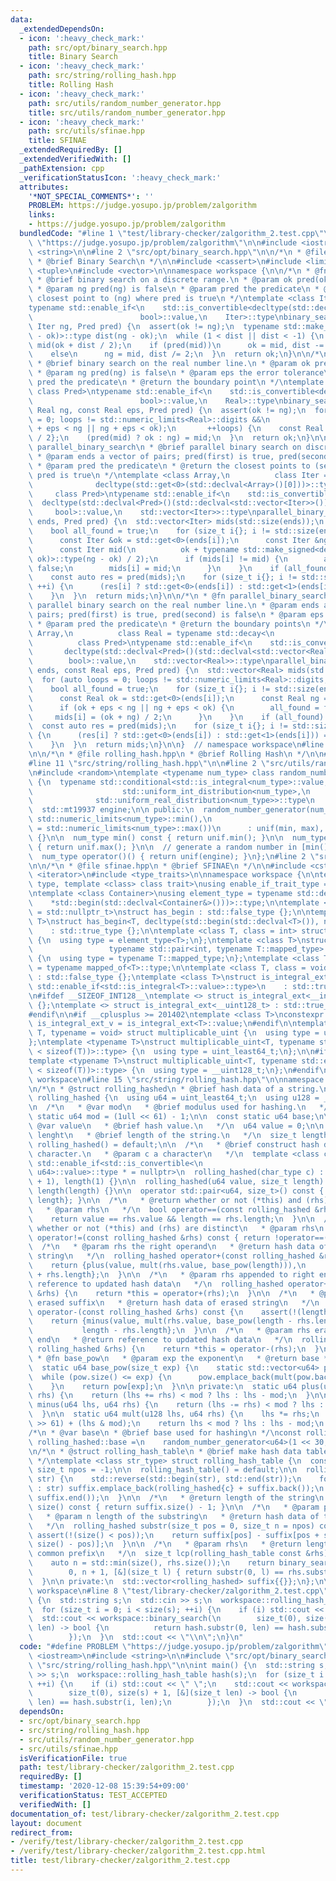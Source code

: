 ```yaml
---
data:
  _extendedDependsOn:
  - icon: ':heavy_check_mark:'
    path: src/opt/binary_search.hpp
    title: Binary Search
  - icon: ':heavy_check_mark:'
    path: src/string/rolling_hash.hpp
    title: Rolling Hash
  - icon: ':heavy_check_mark:'
    path: src/utils/random_number_generator.hpp
    title: src/utils/random_number_generator.hpp
  - icon: ':heavy_check_mark:'
    path: src/utils/sfinae.hpp
    title: SFINAE
  _extendedRequiredBy: []
  _extendedVerifiedWith: []
  _pathExtension: cpp
  _verificationStatusIcon: ':heavy_check_mark:'
  attributes:
    '*NOT_SPECIAL_COMMENTS*': ''
    PROBLEM: https://judge.yosupo.jp/problem/zalgorithm
    links:
    - https://judge.yosupo.jp/problem/zalgorithm
  bundledCode: "#line 1 \"test/library-checker/zalgorithm_2.test.cpp\"\n#define PROBLEM\
    \ \"https://judge.yosupo.jp/problem/zalgorithm\"\n\n#include <iostream>\n#include\
    \ <string>\n\n#line 2 \"src/opt/binary_search.hpp\"\n\n/*\n * @file binary_search.hpp\n\
    \ * @brief Binary Search\n */\n\n#include <cassert>\n#include <limits>\n#include\
    \ <tuple>\n#include <vector>\n\nnamespace workspace {\n\n/*\n * @fn binary_search\n\
    \ * @brief binary search on a discrete range.\n * @param ok pred(ok) is true\n\
    \ * @param ng pred(ng) is false\n * @param pred the predicate\n * @return the\
    \ closest point to (ng) where pred is true\n */\ntemplate <class Iter, class Pred>\n\
    typename std::enable_if<\n    std::is_convertible<decltype(std::declval<Pred>()(std::declval<Iter>())),\n\
    \                        bool>::value,\n    Iter>::type\nbinary_search(Iter ok,\
    \ Iter ng, Pred pred) {\n  assert(ok != ng);\n  typename std::make_signed<decltype(ng\
    \ - ok)>::type dist(ng - ok);\n  while (1 < dist || dist < -1) {\n    const Iter\
    \ mid(ok + dist / 2);\n    if (pred(mid))\n      ok = mid, dist -= dist / 2;\n\
    \    else\n      ng = mid, dist /= 2;\n  }\n  return ok;\n}\n\n/*\n * @fn binary_search\n\
    \ * @brief binary search on the real number line.\n * @param ok pred(ok) is true\n\
    \ * @param ng pred(ng) is false\n * @param eps the error tolerance\n * @param\
    \ pred the predicate\n * @return the boundary point\n */\ntemplate <class Real,\
    \ class Pred>\ntypename std::enable_if<\n    std::is_convertible<decltype(std::declval<Pred>()(std::declval<Real>())),\n\
    \                        bool>::value,\n    Real>::type\nbinary_search(Real ok,\
    \ Real ng, const Real eps, Pred pred) {\n  assert(ok != ng);\n  for (auto loops\
    \ = 0; loops != std::numeric_limits<Real>::digits &&\n                       (ok\
    \ + eps < ng || ng + eps < ok);\n       ++loops) {\n    const Real mid{(ok + ng)\
    \ / 2};\n    (pred(mid) ? ok : ng) = mid;\n  }\n  return ok;\n}\n\n/*\n * @fn\
    \ parallel_binary_search\n * @brief parallel binary search on discrete ranges.\n\
    \ * @param ends a vector of pairs; pred(first) is true, pred(second) is false\n\
    \ * @param pred the predicate\n * @return the closest points to (second) where\
    \ pred is true\n */\ntemplate <class Array,\n          class Iter = typename std::decay<\n\
    \              decltype(std::get<0>(std::declval<Array>()[0]))>::type,\n     \
    \     class Pred>\ntypename std::enable_if<\n    std::is_convertible<\n      \
    \  decltype(std::declval<Pred>()(std::declval<std::vector<Iter>>())[0]),\n   \
    \     bool>::value,\n    std::vector<Iter>>::type\nparallel_binary_search(Array\
    \ ends, Pred pred) {\n  std::vector<Iter> mids(std::size(ends));\n  for (;;) {\n\
    \    bool all_found = true;\n    for (size_t i{}; i != std::size(ends); ++i) {\n\
    \      const Iter &ok = std::get<0>(ends[i]);\n      const Iter &ng = std::get<1>(ends[i]);\n\
    \      const Iter mid(\n          ok + typename std::make_signed<decltype(ng -\
    \ ok)>::type(ng - ok) / 2);\n      if (mids[i] != mid) {\n        all_found =\
    \ false;\n        mids[i] = mid;\n      }\n    }\n    if (all_found) break;\n\
    \    const auto res = pred(mids);\n    for (size_t i{}; i != std::size(ends);\
    \ ++i) {\n      (res[i] ? std::get<0>(ends[i]) : std::get<1>(ends[i])) = mids[i];\n\
    \    }\n  }\n  return mids;\n}\n\n/*\n * @fn parallel_binary_search\n * @brief\
    \ parallel binary search on the real number line.\n * @param ends a vector of\
    \ pairs; pred(first) is true, pred(second) is false\n * @param eps the error tolerance\n\
    \ * @param pred the predicate\n * @return the boundary points\n */\ntemplate <class\
    \ Array,\n          class Real = typename std::decay<\n              decltype(std::get<0>(std::declval<Array>()[0]))>::type,\n\
    \          class Pred>\ntypename std::enable_if<\n    std::is_convertible<\n \
    \       decltype(std::declval<Pred>()(std::declval<std::vector<Real>>())[0]),\n\
    \        bool>::value,\n    std::vector<Real>>::type\nparallel_binary_search(Array\
    \ ends, const Real eps, Pred pred) {\n  std::vector<Real> mids(std::size(ends));\n\
    \  for (auto loops = 0; loops != std::numeric_limits<Real>::digits; ++loops) {\n\
    \    bool all_found = true;\n    for (size_t i{}; i != std::size(ends); ++i) {\n\
    \      const Real ok = std::get<0>(ends[i]);\n      const Real ng = std::get<1>(ends[i]);\n\
    \      if (ok + eps < ng || ng + eps < ok) {\n        all_found = false;\n   \
    \     mids[i] = (ok + ng) / 2;\n      }\n    }\n    if (all_found) break;\n  \
    \  const auto res = pred(mids);\n    for (size_t i{}; i != std::size(ends); ++i)\
    \ {\n      (res[i] ? std::get<0>(ends[i]) : std::get<1>(ends[i])) = mids[i];\n\
    \    }\n  }\n  return mids;\n}\n\n}  // namespace workspace\n#line 2 \"src/string/rolling_hash.hpp\"\
    \n\n/*\n * @file rolling_hash.hpp\n * @brief Rolling Hash\n */\n\n#include <algorithm>\n\
    #line 11 \"src/string/rolling_hash.hpp\"\n\n#line 2 \"src/utils/random_number_generator.hpp\"\
    \n#include <random>\ntemplate <typename num_type> class random_number_generator\
    \ {\n  typename std::conditional<std::is_integral<num_type>::value,\n        \
    \                    std::uniform_int_distribution<num_type>,\n              \
    \              std::uniform_real_distribution<num_type>>::type\n      unif;\n\n\
    \  std::mt19937 engine;\n\n public:\n  random_number_generator(num_type min =\
    \ std::numeric_limits<num_type>::min(),\n                          num_type max\
    \ = std::numeric_limits<num_type>::max())\n      : unif(min, max), engine(std::random_device{}())\
    \ {}\n\n  num_type min() const { return unif.min(); }\n\n  num_type max() const\
    \ { return unif.max(); }\n\n  // generate a random number in [min(), max()].\n\
    \  num_type operator()() { return unif(engine); }\n};\n#line 2 \"src/utils/sfinae.hpp\"\
    \n\n/*\n * @file sfinae.hpp\n * @brief SFINAE\n */\n\n#include <cstdint>\n#include\
    \ <iterator>\n#include <type_traits>\n\nnamespace workspace {\n\ntemplate <class\
    \ type, template <class> class trait>\nusing enable_if_trait_type = typename std::enable_if<trait<type>::value>::type;\n\
    \ntemplate <class Container>\nusing element_type = typename std::decay<decltype(\n\
    \    *std::begin(std::declval<Container&>()))>::type;\n\ntemplate <class T, class\
    \ = std::nullptr_t>\nstruct has_begin : std::false_type {};\n\ntemplate <class\
    \ T>\nstruct has_begin<T, decltype(std::begin(std::declval<T>()), nullptr)>\n\
    \    : std::true_type {};\n\ntemplate <class T, class = int> struct mapped_of\
    \ {\n  using type = element_type<T>;\n};\ntemplate <class T>\nstruct mapped_of<T,\n\
    \                 typename std::pair<int, typename T::mapped_type>::first_type>\
    \ {\n  using type = typename T::mapped_type;\n};\ntemplate <class T> using mapped_type\
    \ = typename mapped_of<T>::type;\n\ntemplate <class T, class = void> struct is_integral_ext\
    \ : std::false_type {};\ntemplate <class T>\nstruct is_integral_ext<\n    T, typename\
    \ std::enable_if<std::is_integral<T>::value>::type>\n    : std::true_type {};\n\
    \n#ifdef __SIZEOF_INT128__\ntemplate <> struct is_integral_ext<__int128_t> : std::true_type\
    \ {};\ntemplate <> struct is_integral_ext<__uint128_t> : std::true_type {};\n\
    #endif\n\n#if __cplusplus >= 201402\ntemplate <class T>\nconstexpr static bool\
    \ is_integral_ext_v = is_integral_ext<T>::value;\n#endif\n\ntemplate <typename\
    \ T, typename = void> struct multiplicable_uint {\n  using type = uint_least32_t;\n\
    };\ntemplate <typename T>\nstruct multiplicable_uint<T, typename std::enable_if<(2\
    \ < sizeof(T))>::type> {\n  using type = uint_least64_t;\n};\n\n#ifdef __SIZEOF_INT128__\n\
    template <typename T>\nstruct multiplicable_uint<T, typename std::enable_if<(4\
    \ < sizeof(T))>::type> {\n  using type = __uint128_t;\n};\n#endif\n\n}  // namespace\
    \ workspace\n#line 15 \"src/string/rolling_hash.hpp\"\n\nnamespace workspace {\n\
    \n/*\n * @struct rolling_hashed\n * @brief hash data of a string.\n */\nstruct\
    \ rolling_hashed {\n  using u64 = uint_least64_t;\n  using u128 = __uint128_t;\n\
    \n  /*\n   * @var mod\n   * @brief modulus used for hashing.\n   */\n  constexpr\
    \ static u64 mod = (1ull << 61) - 1;\n\n  const static u64 base;\n\n  /*\n   *\
    \ @var value\n   * @brief hash value.\n   */\n  u64 value = 0;\n\n  /*\n   * @var\
    \ lenght\n   * @brief length of the string.\n   */\n  size_t length = 0;\n\n \
    \ rolling_hashed() = default;\n\n  /*\n   * @brief construct hash data from one\
    \ character.\n   * @param c a character\n   */\n  template <class char_type, typename\
    \ std::enable_if<std::is_convertible<\n                                 char_type,\
    \ u64>::value>::type * = nullptr>\n  rolling_hashed(char_type c) : value(u64(c)\
    \ + 1), length(1) {}\n\n  rolling_hashed(u64 value, size_t length) : value(value),\
    \ length(length) {}\n\n  operator std::pair<u64, size_t>() const { return {value,\
    \ length}; }\n\n  /*\n   * @return whether or not (*this) and (rhs) are equal\n\
    \   * @param rhs\n   */\n  bool operator==(const rolling_hashed &rhs) const {\n\
    \    return value == rhs.value && length == rhs.length;\n  }\n\n  /*\n   * @return\
    \ whether or not (*this) and (rhs) are distinct\n   * @param rhs\n   */\n  bool\
    \ operator!=(const rolling_hashed &rhs) const { return !operator==(rhs); }\n\n\
    \  /*\n   * @param rhs the right operand\n   * @return hash data of concatenated\
    \ string\n   */\n  rolling_hashed operator+(const rolling_hashed &rhs) const {\n\
    \    return {plus(value, mult(rhs.value, base_pow(length))),\n            length\
    \ + rhs.length};\n  }\n\n  /*\n   * @param rhs appended to right end\n   * @return\
    \ reference to updated hash data\n   */\n  rolling_hashed operator+=(const rolling_hashed\
    \ &rhs) {\n    return *this = operator+(rhs);\n  }\n\n  /*\n   * @param rhs the\
    \ erased suffix\n   * @return hash data of erased string\n   */\n  rolling_hashed\
    \ operator-(const rolling_hashed &rhs) const {\n    assert(!(length < rhs.length));\n\
    \    return {minus(value, mult(rhs.value, base_pow(length - rhs.length))),\n \
    \           length - rhs.length};\n  }\n\n  /*\n   * @param rhs erased from right\
    \ end\n   * @return reference to updated hash data\n   */\n  rolling_hashed operator-=(const\
    \ rolling_hashed &rhs) {\n    return *this = operator-(rhs);\n  }\n\n  /*\n  \
    \ * @fn base_pow\n   * @param exp the exponent\n   * @return base ** pow\n   */\n\
    \  static u64 base_pow(size_t exp) {\n    static std::vector<u64> pow{1};\n  \
    \  while (pow.size() <= exp) {\n      pow.emplace_back(mult(pow.back(), base));\n\
    \    }\n    return pow[exp];\n  }\n\n private:\n  static u64 plus(u64 lhs, u64\
    \ rhs) {\n    return (lhs += rhs) < mod ? lhs : lhs - mod;\n  }\n\n  static u64\
    \ minus(u64 lhs, u64 rhs) {\n    return (lhs -= rhs) < mod ? lhs : lhs + mod;\n\
    \  }\n\n  static u64 mult(u128 lhs, u64 rhs) {\n    lhs *= rhs;\n    lhs = (lhs\
    \ >> 61) + (lhs & mod);\n    return lhs < mod ? lhs : lhs - mod;\n  }\n};\n\n\
    /*\n * @var base\n * @brief base used for hashing\n */\nconst rolling_hashed::u64\
    \ rolling_hashed::base =\n    random_number_generator<u64>(1 << 30, mod - 1)();\n\
    \n/*\n * @struct rolling_hash_table\n * @brief make hash data table of suffix.\n\
    \ */\ntemplate <class str_type> struct rolling_hash_table {\n  constexpr static\
    \ size_t npos = -1;\n\n  rolling_hash_table() = default;\n\n  rolling_hash_table(str_type\
    \ str) {\n    std::reverse(std::begin(str), std::end(str));\n    for (auto &&c\
    \ : str) suffix.emplace_back(rolling_hashed{c} + suffix.back());\n    std::reverse(suffix.begin(),\
    \ suffix.end());\n  }\n\n  /*\n   * @return length of the string\n   */\n  size_t\
    \ size() const { return suffix.size() - 1; }\n\n  /*\n   * @param pos start position\n\
    \   * @param n length of the substring\n   * @return hash data of the substring\n\
    \   */\n  rolling_hashed substr(size_t pos = 0, size_t n = npos) const {\n   \
    \ assert(!(size() < pos));\n    return suffix[pos] - suffix[pos + std::min(n,\
    \ size() - pos)];\n  }\n\n  /*\n   * @param rhs\n   * @return length of the longest\
    \ common prefix\n   */\n  size_t lcp(rolling_hash_table const &rhs) const {\n\
    \    auto n = std::min(size(), rhs.size());\n    return binary_search<size_t>(\n\
    \        0, n + 1, [&](size_t l) { return substr(0, l) == rhs.substr(0, l); });\n\
    \  }\n\n private:\n  std::vector<rolling_hashed> suffix{{}};\n};\n\n}  // namespace\
    \ workspace\n#line 8 \"test/library-checker/zalgorithm_2.test.cpp\"\n\nint main()\
    \ {\n  std::string s;\n  std::cin >> s;\n  workspace::rolling_hash_table hash(s);\n\
    \  for (size_t i = 0; i < size(s); ++i) {\n    if (i) std::cout << \" \";\n  \
    \  std::cout << workspace::binary_search(\n        size_t(0), size(s) + 1, [&](size_t\
    \ len) -> bool {\n          return hash.substr(0, len) == hash.substr(i, len);\n\
    \        });\n  }\n  std::cout << \"\\n\";\n}\n"
  code: "#define PROBLEM \"https://judge.yosupo.jp/problem/zalgorithm\"\n\n#include\
    \ <iostream>\n#include <string>\n\n#include \"src/opt/binary_search.hpp\"\n#include\
    \ \"src/string/rolling_hash.hpp\"\n\nint main() {\n  std::string s;\n  std::cin\
    \ >> s;\n  workspace::rolling_hash_table hash(s);\n  for (size_t i = 0; i < size(s);\
    \ ++i) {\n    if (i) std::cout << \" \";\n    std::cout << workspace::binary_search(\n\
    \        size_t(0), size(s) + 1, [&](size_t len) -> bool {\n          return hash.substr(0,\
    \ len) == hash.substr(i, len);\n        });\n  }\n  std::cout << \"\\n\";\n}\n"
  dependsOn:
  - src/opt/binary_search.hpp
  - src/string/rolling_hash.hpp
  - src/utils/random_number_generator.hpp
  - src/utils/sfinae.hpp
  isVerificationFile: true
  path: test/library-checker/zalgorithm_2.test.cpp
  requiredBy: []
  timestamp: '2020-12-08 15:39:54+09:00'
  verificationStatus: TEST_ACCEPTED
  verifiedWith: []
documentation_of: test/library-checker/zalgorithm_2.test.cpp
layout: document
redirect_from:
- /verify/test/library-checker/zalgorithm_2.test.cpp
- /verify/test/library-checker/zalgorithm_2.test.cpp.html
title: test/library-checker/zalgorithm_2.test.cpp
---
```

